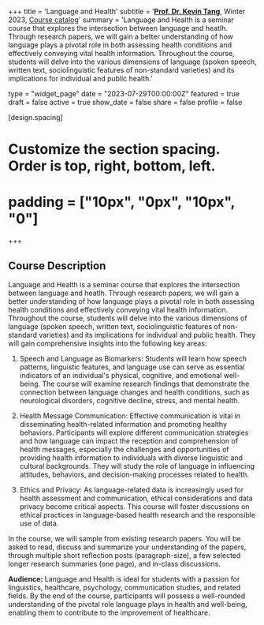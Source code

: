 +++
title = 'Language and Health'
subtitle = '[**Prof. Dr. Kevin Tang**](https://slam.phil.hhu.de/authors/kevin/), Winter 2023, [Course catalog](https://lsf.hhu.de/qisserver/rds?state=verpublish&status=init&vmfile=no&publishid=246045&moduleCall=webInfo&publishConfFile=webInfo&publishSubDir=veranstaltung)'
summary = 'Language and Health is a seminar course that explores the intersection between language and heatlh. Through research papers, we will gain a better understanding of how language plays a pivotal role in both assessing health conditions and effectively conveying vital health information. Throughout the course, students will delve into the various dimensions of language (spoken speech, written text, sociolinguistic features of non-standard varieties) and its implications for individual and public health.'

type = "widget_page"
date = "2023-07-29T00:00:00Z"
featured = true
draft = false
active = true
show_date = false
share = false
profile = false

[design.spacing]
  # Customize the section spacing. Order is top, right, bottom, left.
  # padding = ["10px", "0px", "10px", "0"]

+++

## Course Description

Language and Health is a seminar course that explores the intersection between language and heatlh.
Through research papers, we will gain a better understanding of how language plays a pivotal role in both assessing health conditions and effectively conveying vital health information. Throughout the course, students will delve into the various dimensions of language (spoken speech, written text, sociolinguistic features of non-standard varieties) and its implications for individual and public health. They will gain comprehensive insights into the following key areas:

1. Speech and Language as Biomarkers: Students will learn how speech patterns, linguistic features, and language use can serve as essential indicators of an individual's physical, cognitive, and emotional well-being. The course will examine research findings that demonstrate the connection between language changes and health conditions, such as neurological disorders, cognitive decline, stress, and mental health.

2. Health Message Communication: Effective communication is vital in disseminating health-related information and promoting healthy behaviors. Participants will explore different communication strategies and how language can impact the reception and comprehension of health messages, especially the challenges and opportunities of providing health information to individuals with diverse linguistic and cultural backgrounds. They will study the role of language in influencing attitudes, behaviors, and decision-making processes related to health.

3. Ethics and Privacy: As language-related data is increasingly used for health assessment and communication, ethical considerations and data privacy become critical aspects. This course will foster discussions on ethical practices in language-based health research and the responsible use of data.

In the course, we will sample from existing research papers. You will be asked to read, discuss and summarize your understanding of the papers, through multiple short reflection posts (paragraph-size), a few selected longer research summaries (one page), and in-class discussions.


**Audience:** Language and Health is ideal for students with a passion for linguistics, healthcare, psychology, communication studies, and related fields. By the end of the course, participants will possess a well-rounded understanding of the pivotal role language plays in health and well-being, enabling them to contribute to the improvement of healthcare.


